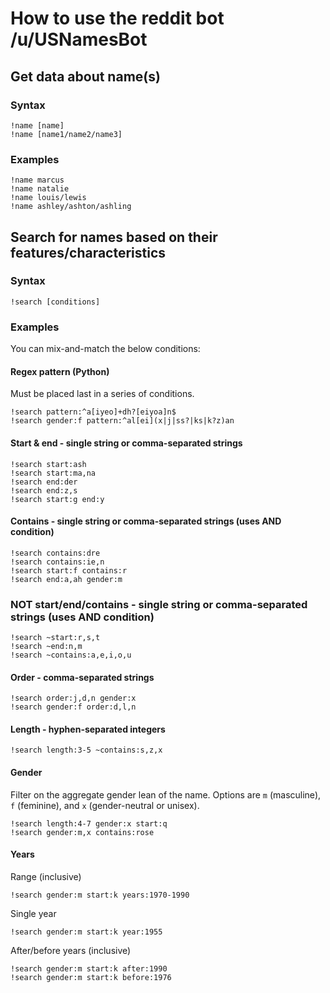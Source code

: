 # How to use the reddit bot /u/USNamesBot

## Get data about name(s)

### Syntax

    !name [name]
    !name [name1/name2/name3]

### Examples

    !name marcus
    !name natalie
    !name louis/lewis
    !name ashley/ashton/ashling

## Search for names based on their features/characteristics

### Syntax

    !search [conditions]

### Examples

You can mix-and-match the below conditions:

#### Regex pattern (Python)

Must be placed last in a series of conditions.

    !search pattern:^a[iyeo]+dh?[eiyoa]n$
    !search gender:f pattern:^al[ei](x|j|ss?|ks|k?z)an

#### Start & end - single string or comma-separated strings

    !search start:ash
    !search start:ma,na
    !search end:der
    !search end:z,s
    !search start:g end:y

#### Contains - single string or comma-separated strings (uses AND condition)

    !search contains:dre
    !search contains:ie,n
    !search start:f contains:r
    !search end:a,ah gender:m

### NOT start/end/contains - single string or comma-separated strings (uses AND condition)

    !search ~start:r,s,t
    !search ~end:n,m
    !search ~contains:a,e,i,o,u

#### Order - comma-separated strings

    !search order:j,d,n gender:x
    !search gender:f order:d,l,n

#### Length - hyphen-separated integers

    !search length:3-5 ~contains:s,z,x

#### Gender

Filter on the aggregate gender lean of the name. Options are `m` (masculine), `f` (feminine), and `x` (gender-neutral or unisex).

    !search length:4-7 gender:x start:q
    !search gender:m,x contains:rose

#### Years

Range (inclusive)

    !search gender:m start:k years:1970-1990

Single year

    !search gender:m start:k year:1955

After/before years (inclusive)

    !search gender:m start:k after:1990
    !search gender:m start:k before:1976
